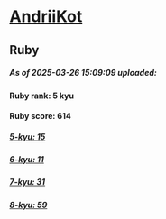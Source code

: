 # [AndriiKot](https://www.codewars.com/users/AndriiKot) 
## Ruby

##### As of 2025-03-26 15:09:09 uploaded:

#### Ruby rank: 5 kyu

#### Ruby score: 614

##### [5-kyu: 15](https://github.com/AndriiKot/Ruby__CodeWars/tree/main/kyu-5)

##### [6-kyu: 11](https://github.com/AndriiKot/Ruby__CodeWars/tree/main/kyu-6)

##### [7-kyu: 31](https://github.com/AndriiKot/Ruby__CodeWars/tree/main/kyu-7)

##### [8-kyu: 59](https://github.com/AndriiKot/Ruby__CodeWars/tree/main/kyu-8)

